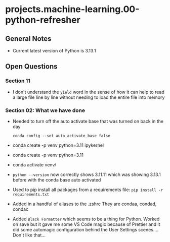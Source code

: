 # projects.machine-learning.00-python-refresher

## General Notes

- Current latest version of Python is 3.13.1

## Open Questions

### Section 11

- I don't understand the `yield` word in the sense of how it can help to read a large file line by line without needing to load the entire file into memory

### Section 02: What we have done

- Needed to turn off the auto activate base that was turned on back in the day

  `conda config --set auto_activate_base false`

- conda create -p venv python=3.11 ipykernel
- conda create -p venv python=3.11
- conda activate venv/
- `python --version` now correctly shows 3.11.11 which was showing 3.13.1 before with the conda base auto activated
- Used to pip install all packages from a requirements file: `pip install -r requirements.txt`
- Added in a handful of aliases to the .zshrc They are condaa, condad, condac
- Added `Black Formatter` which seems to be a thing for Python. Worked on save but it gave me some VS Code magic because of Prettier and it did some automagic configuration behind the User Settings scenes.... Don't like that...

